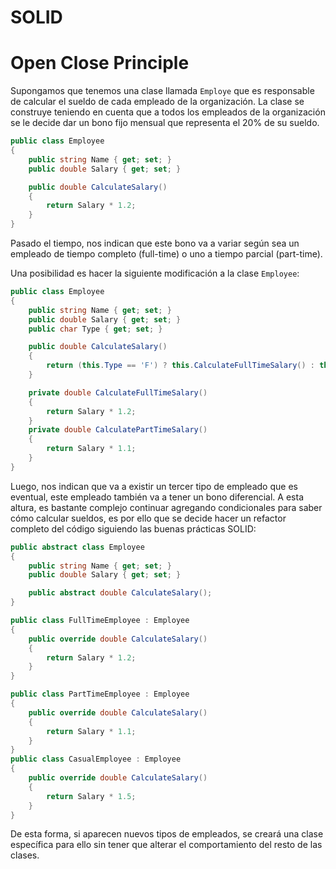 # SOLID

# Open Close Principle

Supongamos que tenemos una clase llamada `Employe` que es responsable de calcular el sueldo de cada empleado de la organización. La clase se construye teniendo en cuenta que a todos los empleados de la organización se le decide dar un bono fijo mensual que representa el 20% de su sueldo.

```csharp
public class Employee
{
    public string Name { get; set; }
    public double Salary { get; set; }

    public double CalculateSalary()
    {
        return Salary * 1.2;
    }
}
```

Pasado el tiempo, nos indican que este bono va a variar según sea un empleado de tiempo completo (full-time) o uno a tiempo parcial (part-time).

Una posibilidad es hacer la siguiente modificación a la clase `Employee`:

```csharp
public class Employee
{
    public string Name { get; set; }
    public double Salary { get; set; }
    public char Type { get; set; }

    public double CalculateSalary()
    {
        return (this.Type == 'F') ? this.CalculateFullTimeSalary() : this.CalculatePartTimeSalary();
    }

    private double CalculateFullTimeSalary()
    {
        return Salary * 1.2;
    }
    private double CalculatePartTimeSalary()
    {
        return Salary * 1.1;
    }
}
```

Luego, nos indican que va a existir un tercer tipo de empleado que es eventual, este empleado también va a tener un bono diferencial.
A esta altura, es bastante complejo continuar agregando condicionales para saber cómo calcular sueldos, es por ello que se decide hacer un refactor completo del código siguiendo las buenas prácticas SOLID:

```csharp
public abstract class Employee
{
    public string Name { get; set; }
    public double Salary { get; set; }

    public abstract double CalculateSalary();
}

public class FullTimeEmployee : Employee
{
    public override double CalculateSalary()
    {
        return Salary * 1.2;
    }
}

public class PartTimeEmployee : Employee
{
    public override double CalculateSalary()
    {
        return Salary * 1.1;
    }
}
public class CasualEmployee : Employee
{
    public override double CalculateSalary()
    {
        return Salary * 1.5;
    }
}
```

De esta forma, si aparecen nuevos tipos de empleados, se creará una clase específica para ello sin tener que alterar el comportamiento del resto de las clases.
